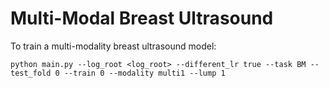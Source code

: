 # Multi-Modal Breast Ultrasound

To train a multi-modality breast ultrasound model:

`python main.py --log_root <log_root> --different_lr true --task BM --test_fold 0 --train 0 --modality multi1 --lump 1`

